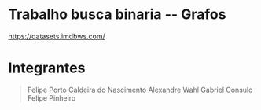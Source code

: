 # Trabalho busca binaria -- Grafos

https://datasets.imdbws.com/

# Integrantes

> Felipe Porto Caldeira do Nascimento
> Alexandre Wahl
> Gabriel Consulo
> Felipe Pinheiro
